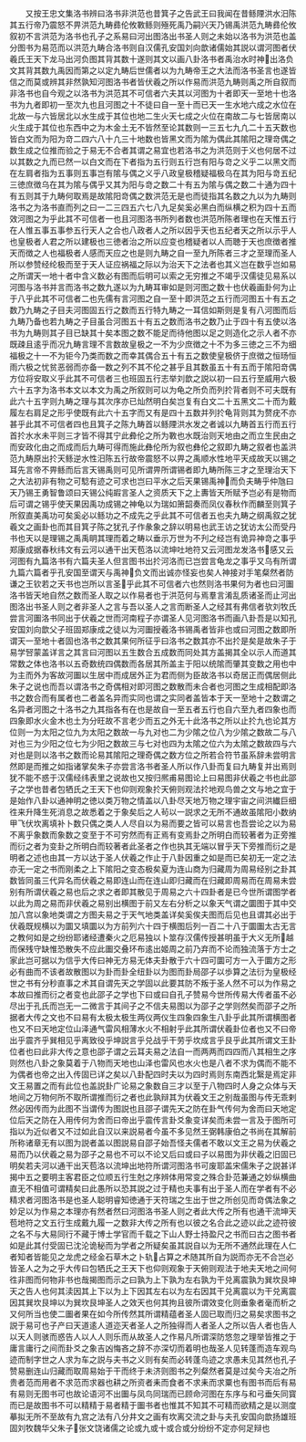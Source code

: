 <!-- { "loadSidebar": true } -->
　　又按王忠文集洛书辨曰洛书非洪范也昔箕子之告武王曰我闻在昔鲧陻洪水汨陈其五行帝乃震怒不畀洪范九畴彞伦攸斁鲧则殛死禹乃嗣兴天乃锡禹洪范九畴彞伦攸叙初不言洪范为洛书也孔子之系易曰河出图洛出书圣人则之未始以洛书为洪范也盖分图书为易范而以洪范九畴合洛书则自汉儒孔安国刘向歆诸儒始其説以谓河图者伏羲氏王天下龙马出河负图其背其数十遂则其文以画八卦洛书者禹治水时神出洛负文其背其数九禹因而第之以定九畴后世儒者以为九畴帝王之大法而洛书圣言也遂皆信之而莫或辨其非然孰知河图洛书者皆伏羲之所以作易而洪范九畴则禹之所自叙而非洛书也自今观之以洛书为洪范其不可信者六夫其以河图为十者即天一至地十也洛书为九者即初一至次九也且河图之十不徒曰自一至十而已天一生水地六成之水位在北故一与六皆居北以水生成于其位也地二生火天七成之火位在南故二与七皆居南以火生成于其位也东西中之为木金土无不皆然至论其数则一三五七九凢二十五天数也皆白文而为阳为竒二四六八十凢三十地数也皆黑文而为隂为偶此其隂阳之理竒偶之数生成之位推而验之于易无不合者其谓之易宜也若洛书之为洪范则于义也何居不过以其数之九而已然一以白文而在下者指为五行则五行岂有阳与竒之义乎二以黑文而在左肩者指为五事则五事岂有隂与偶之义乎八政皇极稽疑福极乌在其为阳与竒五纪三徳庶徴乌在其为隂与偶乎又其为阳与竒之数二十有五为隂与偶之数二十通为四十有五则其于九畴何取焉是故隂阳竒偶之数洪范无是也而徒指其名数之九以为九畴则洛书之为洛书直而列之曰一二三四五六七八九足矣奚必黑白而纵横之积为四十五而效河图之为乎此其不可信者一也且河图洛书所列者数也洪范所陈者理也在天惟五行在人惟五事五事参五行天人之合也八政者人之所以因乎天也五纪者天之所以示乎人也皇极者人君之所以建极也三徳者治之所以应变也稽疑者以人而聴于天也庶徴者推天而徴之人也福极者人感而天应之也是则九畴之自一至九所陈者三才之至理而圣人所以参赞经纶极而至于天人证应祸福之际以为治天下之法者也其义岂在数乎岂如易之所谓天一地十者中含义数必有图而后明可以索之无穷推之不竭乎汉儒徒见易系以河图与洛书并言而洛书之数九遂以为九畴耳审如是则河图之数十也伏羲画卦何为止于八乎此其不可信者二也先儒有言河图之自一至十即洪范之五行而河图五十有五之数乃九畴之子目夫河图固五行之数而五行特九畴之一耳信如斯则是复有八河图而后九畴乃备也若九畴之子目虽合河图五十有五之数而洛书之数乃止于四十有五使以洛书为九畴则其子目已缺其十矣本图之数不能足而待他图以足之则造化之示人者不亦既疎且逺乎而况九畴言理不言数故皇极之一不为少庶徴之十不为多三徳之三不为细福极之十一不为钜今乃类而数之而幸其偶合五十有五之数使皇极侪于庶徴之恒旸恒雨六极之忧贫恶弱而亦备一数之列不其不伦之甚乎且其数虽五十有五而于隂阳竒偶方位将安取义乎此其不可信者三也班固五行志举刘歆之説以初一曰五行至威用六极六十五字为洛书本文以本文为禹之所叙则可以为龟之所负而列扵背者则不可夫既有此六十五字则九畴之理与其次序亦已灿然明白矣岂复有白文二十五黑文二十而为戴履左右肩足之形乎使既有此六十五字而又有是四十五数并列扵龟背则其为赘疣不亦甚乎此其不可信者四也且箕子之陈九畴首以鲧陻洪水发之者诚以九畴首五行而五行首扵水水未平则三才皆不得其宁此彜伦之所为斁也水既治则天地由之而立生民由之而安政化由之而成而后九畴可得而施此彝伦所为叙也彝伦之叙即九畴之叙者也盖洪范九畴原出扵天鲧逆水性汨陈五行故帝震怒不以畀之禹顺水性地平天成故天以锡之耳先言帝不畀鲧而后言天锡禹则可见所谓畀所谓锡者即九畴所陈三才之至理治天下之大法初非有物之可騐有迹之可求也岂曰平水之后天果锡禹神而负夫畴乎仲虺曰天乃锡王勇智鲁颂曰天锡公纯嘏言圣人之资质天下之上夀皆天所赋予岂必有是物而后可谓之锡乎使天果因禹功成锡之神龟以为瑞如箫韶奏而凤仪春秋作而麟至则箕子所叙直美禹功可矣奚必以鲧功之不成先之乎此其不可信者五也夫九畴之纲禹叙之犹羲文之画卦也而其目箕子陈之犹孔子作彖象之辞以明易也武王访之犹访太公而受丹书也天以是理锡之禹禹眀其理而着之畴以垂示万世为不刋之经岂有诡异神竒之事乎郑康成据春秋纬文有云河以通干出天苞洛以流坤吐地符又云河图龙发洛书感又云河图有九篇洛书有六篇夫圣人但言图书出扵河洛而已岂尝言龟龙之事乎又乌有所谓九篇六篇者乎孔安国至谓天与禹神负文而出诚亦怪妄也矣人神接对手笔粲然者防谦之王钦若之天书也岂所以言圣乎此其不可信者六也然则洛书果何为者也曰河圗洛书皆天地自然之数而圣人取之以作易者也于洪范何与焉羣言淆乱质诸圣而止河出图洛出书圣人则之者非圣人之言与吾以圣人之言而断圣人之经其有弗信者欤刘牧氏尝言河圗洛书同出于伏羲之世而河南程子亦谓圣人见河图洛书而画八卦吾是以知孔安国刘向歆父子班固郑康成之徒以为河圗授羲洛书锡禹者皆非也或曰河图之数即所谓天一至地十者固也洛书之数其果何所征乎曰洛书之数其亦不出扵是矣是故朱子于易学唘蒙盖详言之其言曰河图以五生数合五成数而同处其方盖揭其全以示人而道其常数之体也洛书以五奇数统四偶数而各居其所盖主于阳以统隂而肇其变数之用也中为主而外为客故河圗以生居中而成居外正为君而侧为臣故洛书以奇居正而偶居侧此朱子之说也而吾以谓洛书之奇偶相对即河图之数散而未合者也河图之生成相配即洛书之数合而有属者也二者盖名异而实同也谓之实同者盖皆本于天一至地十之数谓之名异者河图之十洛书之九其指各有在也是故自一至五者五行也自六至九者四象也而四象即水火金木也土为分旺故不言老少而五之外无十此洛书之所以止扵九也论其方位则一为太阳之位九为太阳之数故一与九对也二为少隂之位八为少隂之数故二与八对也三为少阳之位七为少阳之数故三与七对也四为太隂之位六为太隂之数故四与六对也是则以洛书之数而论易其隂阳之理奇偶之数方位之所若合符节虽系辞未尝明言然即是而推之如指诸掌矣朱子亦尝言洛书者圣人所以作八卦而复曰九畴复并出焉则犹不能不惑于汉儒经纬表里之说故也又按归熈甫易图论上曰易图非伏羲之书也此邵子之学也昔者包牺氏之王天下也仰则观象扵天俯则观法扵地观鸟兽之文与地之宜于是始作八卦以通神明之徳以类万物之情盖以八卦尽天地万物之理宇宙之间洪纎巨细徃来升降生死消息之故悉着之于象矣后之人茍以一説求之无所不通故虽隂阳小数纳甲飞伏坎离填补卜数只偶之类人人尽自以为易而要之皆可以易言也吾尝论之以为易不离乎象数而象数之变至于不可穷然而有正焉有变焉卦之所明白而较著者为正旁推而衍之者为变卦之所明白而较著者此圣者之作也执其无端以冒乎天下旁推而衍之是明者之述也由其一方以达于圣人伏羲之作止于八卦因重之如是而已矣初无一定之法亦无一定之书而刚柔之上下隂阳之变态极矣夏为连山商为归藏周为周易经别之卦其数皆同虽三代异名而伏羲之易即连山而在连山即归藏而在归藏即周易而在周易未尝别有所谓伏羲之易也后之求之者即其散见于周易之六十四卦者是已今世所谓图学者以此为周之易而非伏羲之易别出横图于前又左右分析之以象天气谓之圜图于其中交加八宫以象地类谓之方图夫易之于天气地类盖详矣奚俟夫图而后见也且谓其必出于伏羲既规横以为圜又填圜以为方前列六十四于横图后列一百二十八于圜圗太古无言之教何如是之纷纷耶诸经遭秦火之厄易独以卜筮存汉儒传授甚明虽于大义无所越而保残守缺惟恐散失不应此圗交叠环布逺出姬周之前乃弃而不论而独流落于方士之家此岂可据以为信乎大传曰神无方易无体夫卦散于六十四可圜可方一入于圜方之形必有曲而不该者故散图以为卦而卦全纽卦以为图而卦局邵子以歩算之法衍为皇极经世之书有分秒直事之术其自谓先天之学固以此要其防不叛于圣人然不可以为作易之本故曰推而衍之者变也此邵子之学也下曰或曰自孔子赞易今世所传易大传者虽不必尽出于孔氏而岂无一二微言于其间子之不信夫易图以为邵子之学则然矣而邵子之所据者大传之文也不曰易有太极太极生两仪两仪生四象四象生八卦乎此其所谓横图者也又不曰天地定位山泽通气雷风相薄水火不相射乎此其所谓伏羲卦位者也又不曰帝出乎震齐乎巽相见乎离致役乎坤説言乎兑战乎干劳乎坎成言乎艮乎此其所谓文王卦位者也曰此非大传之意也邵子谓之云耳夫易之法自一而两两而四四而八其相生之序则然也八卦之象莫着于八物而天地也山泽也雷风也水火也是八者不求为偶而不能不为偶者也帝之出入传固已详之矣以八卦配四时夫以为四时焉则东南西北繄是焉定非文王易置之而有此位也盖説卦广论易之象数自三才以至于八物四时人身之众体与天地间之万物何所不取所谓推而衍之者也此孰辩其为伏羲文王之别哉虽图与传无乖剌然必因传而为此图不当谓传为图説也且邵子谓先天之防在卦气传何为舍而曰天地定位后天之防在入用传何为舍而曰帝出乎震传言卦爻象变详矣而未尝一言及于图所可指以为近似者又不过如此自汉以来説易者今虽不多见然王弼韩康伯之书尚在其解前所称诸章无有以图为説者盖以图説易自邵子始吾怪夫儒者不敢以文王之易为伏羲之易而乃以伏羲之易为邵子之易也不可以不论又后曰或曰子以易图为非伏羲之旧固已明矣若夫河以通干出天苞洛以流坤出地符所谓河图洛书可废耶盖宋儒朱子之説甚详揭中五之要明主客君臣之位顺五行生尅之序辨体用常变之殊合卦范兼通之妙纵横曲直无不相值可谓精矣曰此愚所以恐其説之过于精也夫事有出于圣人而在学者有不必精求者河图洛书是也圣人聪明睿知徳通于天符瑞之生出于世之所创见而竒偶法象之妙足以为作易之本理亦有然者然曰河图洛书圣人则之者此大传之所有也通干流坤天苞地符之文五行生成戴九履一之数非大传之所有也以彼之名合此之迹以此之迹符彼之名不与大易同行不藏于博士学官而千载之下山人野士持盈尺之书而曰古之图书者如是此其付受固已沈沦诡秘而为学者之所疑矣虽其説自以为无所不通然此理在人仁者知者皆能见之龙虎之经金石草木之卜轨占算之术随其所自为説而亦无不合岂必皆圣人之为之乎大传曰包牺氏之王天下也仰则观象于天俯则观法于地夫天地之间何徃非图而何物非书也哉揭图而示之曰孰为上下孰为左右孰为干兑离震孰为巽坎艮坤天之告人也何其渎因其上下以为上下因其左右以为左右因其干兑离震以为干兑离震因其巽坎艮坤以为巽坎艮坤圣人之效天也何其拘且彼所谓效变化则垂象者毫而析之又何所当也使二圗者果在如今所传然其所谓精蕴者圣人固已取而归之易矣求图书之説于易可也子产曰天道逺人道迩天者圣人之所独得而人者圣人之所以告人者也告人以天人则骇而惑告人以人人则乐而从故圣人之作易凡所谓深防悠忽之理举皆推之于庸言庸行之间而卦爻之象吉凶悔吝之辞不亦深切而着明也哉圣人见转蓬而造车观鸟迹而制字世之人求为车之説与夫书之义则有矣而必转蓬鸟迹之求愚未见其然也孔子赞易删连山归藏而取周易始于干而终于未济则图书之列粲然者莫是过矣今夫冶之所贵者范而用者不求范而求器也耕之所资者耒而食者不求耒而求粟也有图书而后有易有易则无图书可也故论语河不出圗与凤鸟同瑞而已顾命河图在东序与和弓垂矢同寳而已是故图书不可以精精于易者精于圗书者也惟其不知其不可精而欲精之是以测度摹拟无所不至故有九宫之法有八分井文之画有坎离交流之卦与夫孔安国向歆扬雄班固刘牧魏华父朱子张文饶诸儒之论或九或十或合或分纷纷不定亦何足辩也
